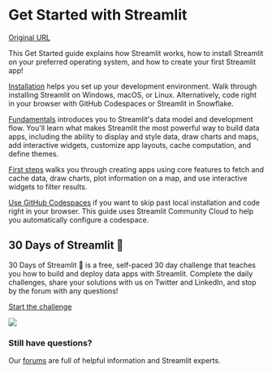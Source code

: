 # Get Started with Streamlit

[Original URL](https://docs.streamlit.io/get-started)

This Get Started guide explains how Streamlit works, how to install Streamlit on your preferred operating system, and how to create your first Streamlit app!

[Installation](/get-started/installation) helps you set up your development environment. Walk through installing Streamlit on Windows, macOS, or Linux. Alternatively, code right in your browser with GitHub Codespaces or Streamlit in Snowflake.

[Fundamentals](/get-started/fundamentals) introduces you to Streamlit's data model and development flow. You'll learn what makes Streamlit the most powerful way to build data apps, including the ability to display and style data, draw charts and maps, add interactive widgets, customize app layouts, cache computation, and define themes.

[First steps](/get-started/tutorials) walks you through creating apps using core features to fetch and cache data, draw charts, plot information on a map, and use interactive widgets to filter results.

[Use GitHub Codespaces](/get-started/installation/community-cloud) if you want to skip past local installation and code right in your browser. This guide uses Streamlit Community Cloud to help you automatically configure a codespace.

## 30 Days of Streamlit 🎈

30 Days of Streamlit 🎈 is a free, self-paced 30 day challenge that teaches you how to build and deploy data apps with Streamlit. Complete the daily challenges, share your solutions with us on Twitter and LinkedIn, and stop by the forum with any questions!

[Start the challenge](https://30days.streamlit.app/)

![](/30days.png)

### Still have questions?

Our [forums](https://discuss.streamlit.io) are full of helpful information and Streamlit experts.
